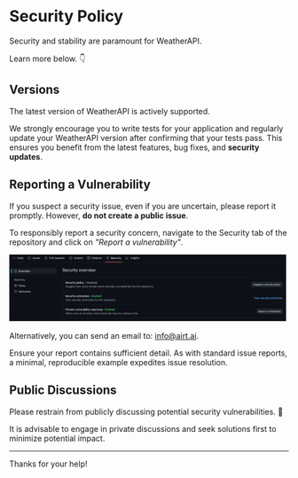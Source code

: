 # Security Policy

Security and stability are paramount for WeatherAPI.

Learn more below. 👇

## Versions

The latest version of WeatherAPI is actively supported.

We strongly encourage you to write tests for your application and regularly update your WeatherAPI version after confirming that your tests pass. This ensures you benefit from the latest features, bug fixes, and **security updates**.

## Reporting a Vulnerability

If you suspect a security issue, even if you are uncertain, please report it promptly. However, **do not create a public issue**.

To responsibly report a security concern, navigate to the Security tab of the repository and click on *"Report a vulnerability"*.

![Screenshot of repo security tab showing "Report a vulnerability" button](https://github.com/encode/.github/raw/master/img/github-demos-private-vulnerability-reporting.png)

Alternatively, you can send an email to: [info@airt.ai](info@airt.ai).

Ensure your report contains sufficient detail. As with standard issue reports, a minimal, reproducible example expedites issue resolution.

## Public Discussions

Please restrain from publicly discussing potential security vulnerabilities. 🙊

It is advisable to engage in private discussions and seek solutions first to minimize potential impact.

---

Thanks for your help!
